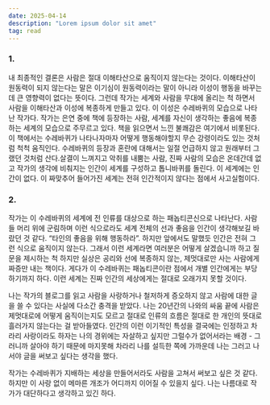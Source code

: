 ```yaml
---
date: 2025-04-14
description: "Lorem ipsum dolor sit amet"
tag: read
---
```


### 1.

내 최종적인 결론은 사람은 절대 이해타산으로 움직이지 않는다는 것이다. 이해타산이 원동력이 되지 않는다는 말은 이기심이 원동력이라는 말이 아니라 이성이 행동을 바꾸는 데 큰 영향력이 없다는 뜻이다. 그런데 작가는 세계와 사람을 무대에 올리는 척 하면서 사람을 이해타산과 이성에 복종하게 만들고 있다. 이 이성은 수레바퀴의 모습으로 나타난 작가다. 작가는 은연 중에 책에 등장하는 사람, 세계를 자신이 생각하는 좋음에 복종하는 세계의 모습으로 주무르고 있다. 책을 읽으면서 느낀 불쾌감은 여기에서 비롯된다. 이 책에서는 수레바퀴가 나타나자마자 어떻게 행동해야할지 무슨 강령이라도 있는 것처럼 척척 움직인다. 수레바퀴의 등장과 혼란에 대해서는 일절 언급하지 않고 원래부터 그랬던 것처럼 산다.살결이 느껴지고 악취를 내뿜는 사람, 진짜 사람의 모습은 온데간데 없고 작가의 생각에 비춰지는 인간이 세계를 구성하고 톱니바퀴를 돌린다. 이 세계에는 인간이 없다. 이 짜맞추어 들어가진 세계는 전혀 인간적이지 않다는 점에서 사고실험이다.

### 2.

작가는 이 수레바퀴의 세계에 전 인류를 대상으로 하는 패놉티콘신으로 나타난다. 사람들 머리 위에 군림하며 이런 식으로라도 세계 전체의 선과 좋음을 인간이 생각해보길 바랐던 것 같다. “타인의 좋음을 위해 행동하라”. 하지만 앞에서도 말했듯 인간은 전혀 그런 식으로 움직이지 않는다. 그래서 이런 세계라면 여러분은 어떻게 살겠습니까 하고 질문을 제시하는 척 하지만 실상은 공리와 선에 복종하지 않는, 제멋대로만 사는 사람에게 짜증만 내는 책이다. 게다가 이 수레바퀴는 패놉티콘이란 점에서 개별 인간에게는 부당하기까지 하다. 이런 세계는 진짜 인간의 세상에게는 절대로 오래가지 못할 것이다.

나는 작가의 블로그를 읽고 사람을 사랑하거나 철저하게 증오하지 않고 사람에 대한 글을 쓸 수 있다는 사실에 다소간 충격을 받았다. 나는 20년간의 나와의 싸움 끝에 사람은 제멋대로에 어떻게 움직이는지도 모르고 절대로 인류의 흐름은 절대로 한 개인의 뜻대로 흘러가지 않는다는 걸 받아들였다. 인간의 이런 이기적인 특성을 결국에는 인정하고 차라리 사랑이라도 하자는 나의 경위에는 자살하고 싶지만 그럴수가 없어서라는 배경 - 그러니까 살아야 하기 때문에 마지못해 차라리 나를 설득한 쪽에 가까운데 나는 그러고 나서야 글을 써보고 싶다는 생각을 했다.

작가는 수레바퀴가 지배하는 세상을 만들어서라도 사람을 고쳐서 써보고 싶은 것 같다. 하지만 이 사랑 없이 메마른 개조가 어디까지 이어질 수 있을지 싶다. 나는 나름대로 작가가 대단하다고 생각하고 있긴 하다.
